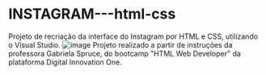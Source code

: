 # INSTAGRAM---html-css
Projeto de recriação da interface do Instagram por HTML e CSS, utilizando o Visual Studio.
![image](https://user-images.githubusercontent.com/83677098/124992537-76fc9100-e019-11eb-82cb-dea3d8e9c7b3.png)
Projeto realizado a partir de instruções da professora Gabriela Spruce, do bootcamp "HTML Web Developer" da plataforma Digital Innovation One.


